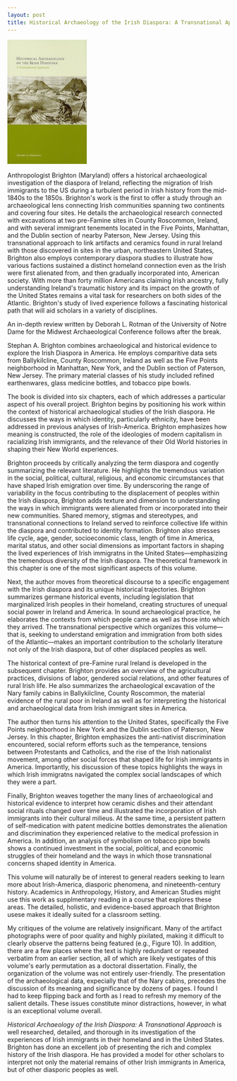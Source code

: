```yaml
---
layout: post
title: Historical Archaeology of the Irish Diaspora: A Transnational Approach
---
```


[![Historical Archaeology of the Irish Diaspora](/images/historical_archaeology_of_the_irish_diaspora_small.jpg)](/images/historical_archaeology_of_the_irish_diaspora.jpg)  

Anthropologist Brighton (Maryland) offers a historical archaeological investigation of the diaspora of Ireland, reflecting the migration of Irish immigrants to the US during a turbulent period in Irish history from the mid-1840s to the 1850s. Brighton's work is the first to offer a study through an archaeological lens connecting Irish communities spanning two continents and covering four sites. He  details the archaeological research connected with excavations at two pre-Famine sites in County Roscommon, Ireland, and with several immigrant tenements located in the Five Points, Manhattan, and the Dublin section of nearby Paterson, New Jersey. Using this transnational approach to link artifacts and ceramics found in rural Ireland with those discovered in sites in the urban, northeastern United States, Brighton also employs contemporary diaspora studies to illustrate how various factions sustained a distinct homeland connection even as the Irish were first alienated from, and then gradually incorporated into, American society. With more than forty million Americans claiming Irish ancestry, fully understanding Ireland's traumatic history and its impact on the growth of the United States remains a vital task for researchers on both sides of the Atlantic. Brighton's study of lived experience follows a fascinating historical path that will aid scholars in a variety of disciplines.

An in-depth review written by Deborah L. Rotman of the University of Notre Dame for the Midwest Archaeological Conference follows after the break.

<!--more-->

Stephan A. Brighton combines archaeological and historical evidence to explore the Irish Diaspora in America. He employs comparitive data sets from Ballykilcline, County Roscommon, Ireland as well as the Five Points neighborhood in Manhattan, New York, and the Dublin section of Paterson, New Jersey. The primary material classes of his study included refined earthenwares, glass medicine bottles, and tobacco pipe bowls.

The book is divided into six chapters, each of which addresses a particular aspect of his overall project. Brighton begins by positioning his work within the context of historical archaeological studies of the Irish diaspora. He discusses the ways in which identity, particularly ethnicity, have been addressed in previous analyses of Irish-America. Brighton emphasizes how meaning is constructed, the role of the ideologies of modern capitalism in racializing Irish immigrants, and the relevance of their Old World histories in shaping their New World experiences.

Brighton proceeds by critically analyzing the term diaspora and cogently summarizing the relevant literature. He highlights the tremendous variation in the social, political, cultural, religious, and economic circumstances that have shaped Irish emigration over time. By underscoring the range of variability in the focus contributing to the displacement of peoples within the Irish diaspora, Brighton adds texture and dimension to understanding the ways in which immigrants were alienated from or incorporated into their new communities. Shared memory, stigmas and stereotypes, and transnational connections to Ireland served to reinforce collective life within the diaspora and contributed to identity formation. Brighton also stresses life cycle, age, gender, socioeconomic class, length of time in America, marital status, and other social dimensions as important factors in shaping the lived experiences of Irish immigratns in the United States—emphasizing the tremendous diversity of the Irish diaspora. The theoretical framework in this chapter is one of the most significant aspects of this volume.

Next, the author moves from theoretical discourse to a specific engagement with the Irish diaspora and its unique historical trajectories. Brighton summarizes germane historical events, including legislation that marginalized Irish peoples in their homeland, creating structures of unequal social power in Ireland and America. In sound archaeological practice, he elaborates the contexts from which people came as well as those into which they arrived. The transnational perspective which organizes this volume—that is, seeking to understand emigration and immigration from both sides of the Atlantic—makes an important contribution to the scholarly literature not only of the Irish diaspora, but of other displaced peoples as well.

The historical context of pre-Famine rural Ireland is developed in the subsequent chapter. Brighton provides an overview of the agricultural practices, divisions of labor, gendered social relations, and other features of rural Irish life. He also summarizes the archaeological excavation of the Nary family cabins in Ballykilcline, County Roscommon, the material evidence of the rural poor in Ireland as well as for interpreting the historical and archaeological data from Irish immigrant sites in America.

The author then turns his attention to the United States, specifically the Five Points neighborhood in New York and the Dublin section of Paterson, New Jersey. In this chapter, Brighton emphasizes the anti-nativist discrimination encountered, social reform efforts such as the temperance, tensions between Protestants and Catholics, and the rise of the Irish nationalist movement, among other social forces that shaped life for Irish immigrants in America. Importantly, his discussion of these topics highlights the ways in which Irish immigratns navigated the complex social landscapes of which they were a part.

Finally, Brighton weaves together the many lines of archaeological and historical evidence to interpret how ceramic dishes and their attendant social rituals changed over time and illustrated the incorporation of Irish immigrants into their cultural milieus. At the same time, a persistent pattern of self-medication with patent medicine bottles demonstrates the alienation and discrimination they experienced relative to the medical profession in America. In addition, an analysis of symbolism on tobacco pipe bowls shows a continued investment in the social, political, and economic struggles of their homeland and the ways in which those transnational concerns shaped identity in America.

This volume will naturally be of interest to general readers seeking to learn more about Irish-America, diasporic phenomena, and nineteenth-century history. Academics in Anthropology, History, and American Studies might use this work as supplmentary reading in a course that explores these areas. The detailed, holistic, and evidence-based approach that Brighton usese makes it ideally suited for a classroom setting.

My critiques of the volume are relatively insignificant. Many of the artifact photographs were of poor quality and highly pixilated, making it difficult to clearly observe the patterns being featured (e.g., Figure 10). In addition, there are a few places where the text is highly redundant or repeated verbatim from an earlier section, all of which are likely vestigates of this volume's early permutation as a doctoral dissertation. Finally, the organization of the volume was not entirely user-friendly. The presentation of the archaeological data, expecially that of the Nary cabins, precedes the discussion of its meaning and significance by dozens of pages. I found I had to keep flipping back and forth as I read to refresh my memory of the salient details. These issues constitute minor distractions, however, in what is an exceptional volume overall.

*Historical Archaeology of the Irish Diaspora: A Transnational Approach* is well researched, detailed, and thorough in its investigation of the experiences of Irish immigrants in their homeland and in the United States. Brighton has done an excellent job of presenting the rich and complex history of the Irish diaspora. He has provided a model for other scholars to interpret not only the material remains of other Irish immigrants in America, but of other diasporic peoples as well.